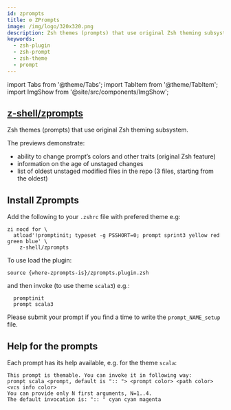 ```yaml
---
id: zprompts
title: ⚙️ ZPrompts
image: /img/logo/320x320.png
description: Zsh themes (prompts) that use original Zsh theming subsystem.
keywords:
  - zsh-plugin
  - zsh-prompt
  - zsh-theme
  - prompt
---
```


<!-- @format -->

import Tabs from '@theme/Tabs';
import TabItem from '@theme/TabItem';
import ImgShow from '@site/src/components/ImgShow';

## <i class="fa-brands fa-github"></i> [z-shell/zprompts][]

Zsh themes (prompts) that use original Zsh theming subsystem.

The previews demonstrate:

- ability to change prompt’s colors and other traits (original Zsh feature)
- information on the age of unstaged changes
- list of oldest unstaged modified files in the repo (3 files, starting from the oldest)

<ImgShow
  img="https://cdn.zshell.dev/img/asciicast/gif/zsh/zprompts.gif"
  alt="Zprompts Preview"
/>

<ImgShow
  img="https://cdn.zshell.dev/img/asciicast/gif/zsh/zprompts_theming.gif"
  alt="Zprompts Theming Preview"
/>

## Install Zprompts

<Tabs>
  <TabItem value="zi" label="Zi" default>

Add the following to your `.zshrc` file with prefered theme e.g:

```shell {2} showLineNumbers
zi nocd for \
  atload'!promptinit; typeset -g PSSHORT=0; prompt sprint3 yellow red green blue' \
    z-shell/zprompts
```

  </TabItem>
  <TabItem value="standalone" label="Standalone">

To use load the plugin:

```shell
source {where-zprompts-is}/zprompts.plugin.zsh
```

and then invoke (to use theme `scala3`) e.g.:

```shell showLineNumbers
  promptinit
  prompt scala3
```

  </TabItem>
</Tabs>

Please submit your prompt if you find a time to write the `prompt_NAME_setup` file.

## Help for the prompts

Each prompt has its help available, e.g. for the theme `scala`:

```shell title="prompt -h scala"
This prompt is themable. You can invoke it in following way:
prompt scala <prompt, default is ":: "> <prompt color> <path color> <vcs info color>
You can provide only N first arguments, N=1..4.
The default invocation is: ":: " cyan cyan magenta
```

<!-- end-of-file -->
<!-- links -->
<!-- external -->

[z-shell/zprompts]: https://github.com/z-shell/zprompts
